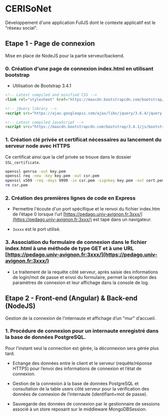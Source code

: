 # CERISoNet

Développement d'une application FullJS dont le contexte applicatif est le “réseau social”.

## Etape 1 - Page de connexion

Mise en place de NodeJS pour la partie serveur/backend.

### 0. Création d'une page de connexion index.html en utilisant bootstrap

- Utilisation de Bootstrap 3.4.1
``` html
<!-- Latest compiled and minified CSS -->
<link rel="stylesheet" href="https://maxcdn.bootstrapcdn.com/bootstrap/3.4.1/css/bootstrap.min.css">

<!-- jQuery library -->
<script src="https://ajax.googleapis.com/ajax/libs/jquery/3.6.4/jquery.min.js"></script>

<!-- Latest compiled JavaScript -->
<script src="https://maxcdn.bootstrapcdn.com/bootstrap/3.4.1/js/bootstrap.min.js"></script>
```

### 1. Création clé privée et certificat nécessaires au lancement du serveur node avec HTTPS

Ce certificat ainsi que la clef privée se trouve dans le dossier `SSL_certificate`.

``` bash
openssl genrsa -out key.pem
openssl req -new -key key.pem -out csr.pem
openssl x509 -req -days 9999 -in csr.pem -signkey key.pem -out cert.pem
rm csr.pem
```

### 2. Création des premières lignes de code en Express

- Permettre l'écoute d'un port spécifique et le renvoi du fichier index.htm de l’étape 0 lorsque l’url [https://pedago.univ-avignon.fr:3xxx/](https://pedago.univ-avignon.fr:3xxx/) est tapé dans un navigateur.

- `3xxxx` est le port utilisé.
### 3. Association du formulaire de connexion dans le fichier index.html à une méthode de type GET et à une URL [https://pedago.univ-avignon.fr:3xxx/](https://pedago.univ-avignon.fr:3xxx/)

- Le traitement de la requête côté serveur, après saisie des informations de login/mot de passe et envoi du formulaire, permet la réception des paramètres de connexion et leur affichage dans la console de log.

## Etape 2 - Front-end (Angular) & Back-end (NodeJS)

Gestion de la connexion de l’internaute et affichage d’un "mur" d’accueil.

### 1. Procédure de connexion pour un internaute enregistré dans la base de données PostgreSQL.

Pour l'instant seul la connection est gérée, la déconnexion sera gérée plus tard.

- Echange des données entre le client et le serveur (requête/réponse HTTPS) pour l’envoi des informations de connexion et l’état de connexion.

- Gestion de la connexion à la base de données PostgreSQL et consultation de la table users côté serveur pour la vérification des données de connexion de l’internaute (identifiant+mot de passe).

- Sauvegarde des données de connexion par le gestionnaire de sessions associé à un store reposant sur le middleware MongoDBSession.